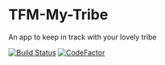 # TFM-My-Tribe
An app to keep in track with your lovely tribe

[![Build Status](https://dev.azure.com/senirupasan/TFM%20%20MyTribe/_apis/build/status/Seniru.TFM-My-Tribe?branchName=master)](https://dev.azure.com/senirupasan/TFM%20%20MyTribe/_build/latest?definitionId=3&branchName=master)
[![CodeFactor](https://www.codefactor.io/repository/github/seniru/tfm-my-tribe/badge)](https://www.codefactor.io/repository/github/seniru/tfm-my-tribe)

